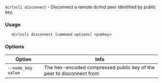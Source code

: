 `dcrlncli disconnect` - Disconnect a remote dcrlnd peer identified by public key.

### Usage
```
   dcrlncli disconnect [command options] <pubkey>
```

### Options
|Option|Info|
|--|--|
|`--node_key value`|  The hex-encoded compressed public key of the peer to disconnect from|
